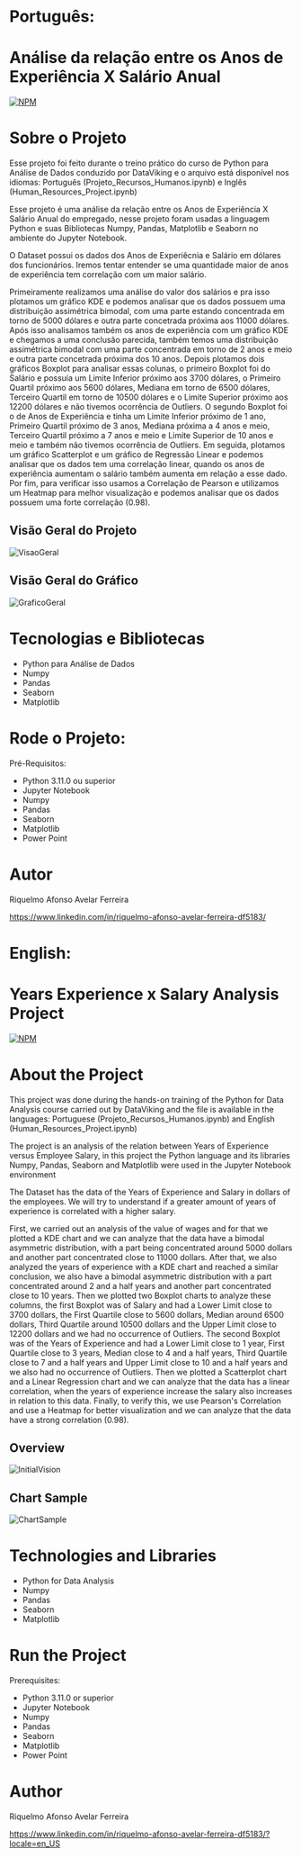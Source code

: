 # Português:
# Análise da relação entre os Anos de Experiência X Salário Anual

[![NPM](https://img.shields.io/npm/l/react)](https://github.com/RiquelmoFerreira/DataAnalysisHuman_Resources_Project/blob/main/License)

# Sobre o Projeto

Esse projeto foi feito durante o treino prático do curso de Python para Análise de Dados conduzido por DataViking e o arquivo está disponível nos idiomas: Português (Projeto_Recursos_Humanos.ipynb) e Inglês (Human_Resources_Project.ipynb)

Esse projeto é uma análise da relação entre os Anos de Experiência X Salário Anual do empregado, nesse projeto foram usadas a linguagem Python e suas Bibliotecas Numpy, Pandas, Matplotlib e Seaborn no ambiente do Jupyter Notebook.

O Dataset possui os dados dos Anos de Experiêcnia e Salário em dólares dos funcionários. Iremos tentar entender se uma quantidade maior de anos de experiência tem correlação com um maior salário. 

Primeiramente realizamos uma análise do valor dos salários e pra isso plotamos um gráfico KDE e podemos analisar que os dados possuem uma distribuição assimétrica bimodal, com uma parte estando concentrada em torno de 5000 dólares e outra parte concetrada próxima aos 11000 dólares. Após isso analisamos também os anos de experiência com um gráfico KDE e chegamos a uma conclusão parecida, também temos uma distribuição assimétrica bimodal com uma parte concentrada em torno de 2 anos e meio e outra parte concetrada próxima dos 10 anos. Depois plotamos dois gráficos Boxplot para analisar essas colunas, o primeiro Boxplot foi do Salário e possuía um Limite Inferior próximo aos 3700 dólares, o Primeiro Quartil próximo aos 5600 dólares, Mediana em torno de 6500 dólares, Terceiro Quartil em torno de 10500 dólares e o Limite Superior próximo aos 12200 dólares e não tivemos ocorrência de Outliers. O segundo Boxplot foi o de Anos de Experiência e tinha um Limite Inferior próximo de 1 ano, Primeiro Quartil próximo de 3 anos, Mediana próxima a 4 anos e meio, Terceiro Quartil próximo a 7 anos e meio e Limite Superior de 10 anos e meio e também não tivemos ocorrência de Outliers. Em seguida, plotamos um gráfico Scatterplot e um gráfico de Regressão Linear e podemos analisar que os dados tem uma correlação linear, quando os anos de experiência aumentam o salário também aumenta em relação a esse dado. Por fim, para verificar isso usamos a Correlação de Pearson e utilizamos um Heatmap para melhor visualização e podemos analisar que os dados possuem uma forte correlação (0.98).

## Visão Geral do Projeto
![VisaoGeral](https://github.com/RiquelmoFerreira/Images/blob/main/15.png)

## Visão Geral do Gráfico
![GraficoGeral](https://github.com/RiquelmoFerreira/Images/blob/main/16.png)

# Tecnologias e Bibliotecas
- Python para Análise de Dados
- Numpy
- Pandas
- Seaborn
- Matplotlib

# Rode o Projeto:
Pré-Requisitos:
- Python 3.11.0 ou superior
- Jupyter Notebook
- Numpy
- Pandas
- Seaborn
- Matplotlib
- Power Point

# Autor
Riquelmo Afonso Avelar Ferreira

https://www.linkedin.com/in/riquelmo-afonso-avelar-ferreira-df5183/

#

# English:
# Years Experience x Salary Analysis Project
[![NPM](https://img.shields.io/npm/l/react)](https://github.com/RiquelmoFerreira/DataAnalysisHuman_Resources_Project/blob/main/License)

# About the Project

This project was done during the hands-on training of the Python for Data Analysis course carried out by DataViking and the file is available in the languages: Portuguese (Projeto_Recursos_Humanos.ipynb) and English (Human_Resources_Project.ipynb)

The project is an analysis of the relation between Years of Experience versus Employee Salary, in this project the Python language and its libraries Numpy, Pandas, Seaborn and Matplotlib were used in the Jupyter Notebook environment

The Dataset has the data of the Years of Experience and Salary in dollars of the employees. We will try to understand if a greater amount of years of experience is correlated with a higher salary.

First, we carried out an analysis of the value of wages and for that we plotted a KDE chart and we can analyze that the data have a bimodal asymmetric distribution, with a part being concentrated around 5000 dollars and another part concentrated close to 11000 dollars. After that, we also analyzed the years of experience with a KDE chart and reached a similar conclusion, we also have a bimodal asymmetric distribution with a part concentrated around 2 and a half years and another part concentrated close to 10 years. Then we plotted two Boxplot charts to analyze these columns, the first Boxplot was of Salary and had a Lower Limit close to 3700 dollars, the First Quartile close to 5600 dollars, Median around 6500 dollars, Third Quartile around 10500 dollars and the Upper Limit close to 12200 dollars and we had no occurrence of Outliers. The second Boxplot was of the Years of Experience and had a Lower Limit close to 1 year, First Quartile close to 3 years, Median close to 4 and a half years, Third Quartile close to 7 and a half years and Upper Limit close to 10 and a half years and we also had no occurrence of Outliers. Then we plotted a Scatterplot chart and a Linear Regression chart and we can analyze that the data has a linear correlation, when the years of experience increase the salary also increases in relation to this data. Finally, to verify this, we use Pearson's Correlation and use a Heatmap for better visualization and we can analyze that the data have a strong correlation (0.98).

## Overview
![InitialVision](https://github.com/RiquelmoFerreira/Images/blob/main/15.png)

## Chart Sample
![ChartSample](https://github.com/RiquelmoFerreira/Images/blob/main/16.png)

# Technologies and Libraries

- Python for Data Analysis
- Numpy
- Pandas
- Seaborn
- Matplotlib

# Run the Project
Prerequisites:
- Python 3.11.0 or superior
- Jupyter Notebook
- Numpy
- Pandas
- Seaborn
- Matplotlib
- Power Point

# Author
Riquelmo Afonso Avelar Ferreira

https://www.linkedin.com/in/riquelmo-afonso-avelar-ferreira-df5183/?locale=en_US
#


 

